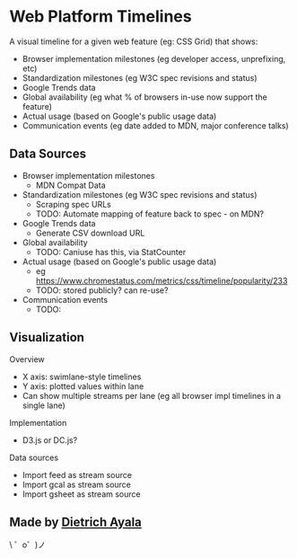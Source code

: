 Web Platform Timelines
=========================

A visual timeline for a given web feature (eg: CSS Grid) that shows:

* Browser implementation milestones (eg developer access, unprefixing, etc)
* Standardization milestones (eg W3C spec revisions and status)
* Google Trends data
* Global availability (eg what % of browsers in-use now support the feature)
* Actual usage (based on Google's public usage data)
* Communication events (eg date added to MDN, major conference talks)

Data Sources
------------

* Browser implementation milestones
  * MDN Compat Data
* Standardization milestones (eg W3C spec revisions and status)
  * Scraping spec URLs
  * TODO: Automate mapping of feature back to spec - on MDN?
* Google Trends data
  * Generate CSV download URL
* Global availability
  * TODO: Caniuse has this, via StatCounter
* Actual usage (based on Google's public usage data)
  * eg https://www.chromestatus.com/metrics/css/timeline/popularity/233
  * TODO: stored publicly? can re-use?
* Communication events
  * TODO:

Visualization
-------------

Overview
* X axis: swimlane-style timelines
* Y axis: plotted values within lane
* Can show multiple streams per lane (eg all browser impl timelines in a single lane)

Implementation
* D3.js or DC.js?

Data sources
* Import feed as stream source
* Import gcal as stream source
* Import gsheet as stream source

Made by [Dietrich Ayala](https://metafluff.com/)
-------------------

\ ゜o゜)ノ
